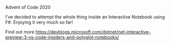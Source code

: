 Advent of Code 2020

I've decided to attempt the whole thing inside an Interactive Notebook using F#. Enjoying it very much so far!

Find out more https://devblogs.microsoft.com/dotnet/net-interactive-preview-3-vs-code-insiders-and-polyglot-notebooks/
